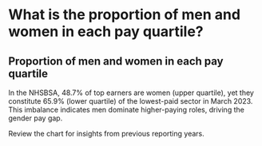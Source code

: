 #  What is the proportion of men and women in each pay quartile?

## Proportion of men and women in each pay quartile

In the NHSBSA, 48.7% of top earners are women (upper quartile), 
yet they constitute 65.9% (lower quartile) of the lowest-paid sector in March 2023. This imbalance indicates men dominate higher-paying roles, driving the gender pay gap. 

Review the chart for insights from previous reporting years.




